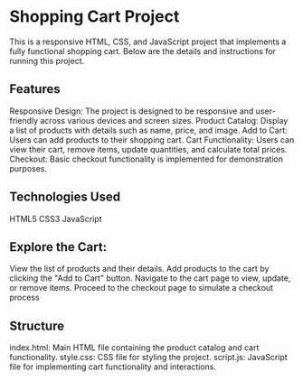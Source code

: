 # Shopping Cart Project
This is a responsive HTML, CSS, and JavaScript project that implements a fully functional shopping cart. Below are the details and instructions for running this project.

## Features
Responsive Design: The project is designed to be responsive and user-friendly across various devices and screen sizes.
Product Catalog: Display a list of products with details such as name, price, and image.
Add to Cart: Users can add products to their shopping cart.
Cart Functionality: Users can view their cart, remove items, update quantities, and calculate total prices.
Checkout: Basic checkout functionality is implemented for demonstration purposes.

## Technologies Used
HTML5
CSS3
JavaScript

## Explore the Cart:
View the list of products and their details.
Add products to the cart by clicking the "Add to Cart" button.
Navigate to the cart page to view, update, or remove items.
Proceed to the checkout page to simulate a checkout process

## Structure
index.html: Main HTML file containing the product catalog and cart functionality.
style.css: CSS file for styling the project.
script.js: JavaScript file for implementing cart functionality and interactions.
